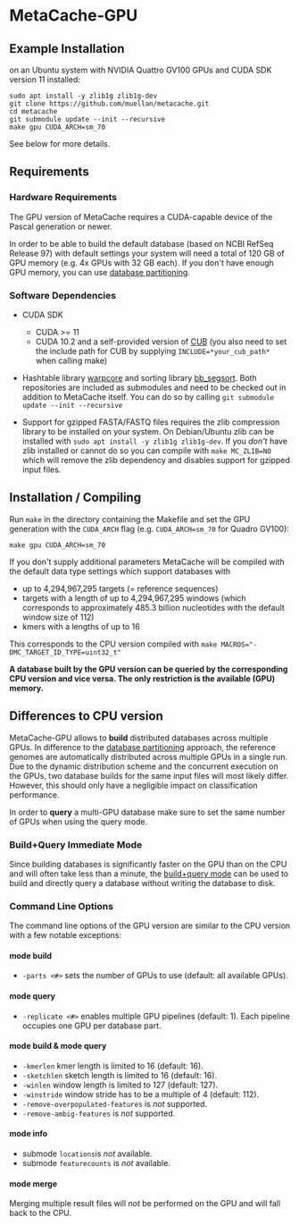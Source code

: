 
# MetaCache-GPU


## Example Installation 
on an Ubuntu system with NVIDIA Quattro GV100 GPUs and CUDA SDK version 11 installed:
```
sudo apt install -y zlib1g zlib1g-dev
git clone https://github.com/muellan/metacache.git
cd metacache
git submodule update --init --recursive
make gpu CUDA_ARCH=sm_70
```
See below for more details.



## Requirements

### Hardware Requirements

The GPU version of MetaCache requires a CUDA-capable device of the Pascal generation or newer.

In order to be able to build the default database (based on NCBI RefSeq Release 97) with default settings your system will need a total of 120 GB of  GPU memory (e.g. 4x GPUs with 32 GB each).
If you don't have enough GPU memory, you can use [database partitioning](docs/partitioning.md).


### Software Dependencies

* CUDA SDK
  * CUDA >= 11
  * CUDA 10.2 and a self-provided version of [CUB](https://github.com/NVlabs/cub) (you also need to set the include path for CUB by supplying `INCLUDE=*your_cub_path*` when calling make)

* Hashtable library [warpcore](https://github.com/sleeepyjack/warpcore) and sorting library [bb_segsort](https://github.com/Funatiq/bb_segsort). Both repositories are included as submodules and need to be checked out in addition to MetaCache itself. You can do so by calling
  ```git submodule update --init --recursive```

* Support for gzipped FASTA/FASTQ files requires the zlib compression library to be installed on your system.
  On Debian/Ubuntu zlib can be installed with
  `sudo apt install -y zlib1g zlib1g-dev`. If you *don't* have zlib installed or cannot do so you can compile with `make MC_ZLIB=NO`
  which will remove the zlib dependency and disables support for gzipped input files.


## Installation / Compiling

Run `make` in the directory containing the Makefile and set the GPU generation with the `CUDA_ARCH` flag (e.g. `CUDA_ARCH=sm_70` for Quadro GV100):
```
make gpu CUDA_ARCH=sm_70
```

If you don't supply additional parameters MetaCache will be compiled with the default data type settings which support databases with

* up to 4,294,967,295 targets (= reference sequences)
* targets with a length of up to 4,294,967,295 windows (which corresponds to approximately 485.3 billion nucleotides with the default window size of 112)
* kmers with a lengths of up to 16

This corresponds to the CPU version compiled with `make MACROS="-DMC_TARGET_ID_TYPE=uint32_t"`

**A database built by the GPU version can be queried by the corresponding CPU version and vice versa. The only restriction is the available (GPU) memory.**



## Differences to CPU version

MetaCache-GPU allows to **build** distributed databases across multiple GPUs.
In difference to the [database partitioning](docs/partitioning.md) approach, the reference genomes are automatically distributed across multiple GPUs in a single run. Due to the dynamic distribution scheme and the concurrent execution on the GPUs, two database builds for the same input files will most likely differ. However, this should only have a negligible impact on classification performance.

In order to **query** a multi-GPU database make sure to set the same number of GPUs when using the query mode. 

### Build+Query Immediate Mode
Since building databases is significantly faster on the GPU than on the CPU and will often take less than a minute, the [build+query mode](docs/mode_build_query.txt) can be used to build and directly query a database without writing the database to disk.


### Command Line Options

The command line options of the GPU version are similar to the CPU version with a few notable exceptions:

#### mode build

* `-parts <#>` sets the number of GPUs to use (default: all available GPUs).

#### mode query

* `-replicate <#>` enables multiple GPU pipelines (default: 1). Each pipeline occupies one GPU per database part.

#### mode build & mode query

* `-kmerlen` kmer length is limited to 16 (default: 16).
* `-sketchlen` sketch length is limited to 16 (default: 16).
* `-winlen` window length is limited to 127 (default: 127).
* `-winstride` window stride has to be a multiple of 4 (default: 112).
* `-remove-overpopulated-features` is *not* supported.
* `-remove-ambig-features` is *not* supported.

#### mode info

* submode `locations`is *not* available.
* submode `featurecounts` is *not* available.

#### mode merge

Merging multiple result files will *not* be performed on the GPU and will fall back to the CPU.
